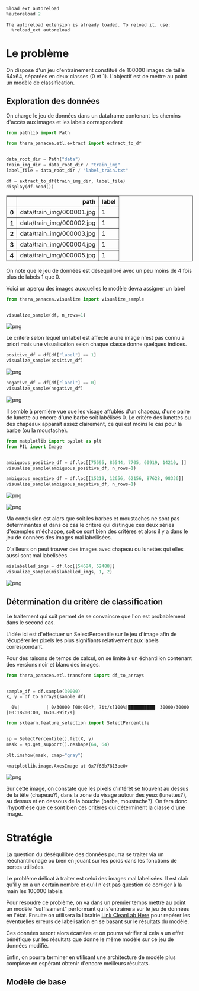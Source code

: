 ```python
%load_ext autoreload
%autoreload 2
```

    The autoreload extension is already loaded. To reload it, use:
      %reload_ext autoreload


# Le problème

On dispose d'un jeu d'entrainement constitué de 100000 images de taille 64x64, séparées en deux classes (0 et 1). L'objectif est de mettre au point un modèle de classification.  

## Exploration des données

On charge le jeu de données dans un dataframe contenant les chemins d'accès aux images et les labels correspondant


```python
from pathlib import Path

from thera_panacea.etl.extract import extract_to_df


data_root_dir = Path("data")
train_img_dir = data_root_dir / "train_img"
label_file = data_root_dir / "label_train.txt"

df = extract_to_df(train_img_dir, label_file)
display(df.head())
```


<div>
<style scoped>
    .dataframe tbody tr th:only-of-type {
        vertical-align: middle;
    }

    .dataframe tbody tr th {
        vertical-align: top;
    }

    .dataframe thead th {
        text-align: right;
    }
</style>
<table border="1" class="dataframe">
  <thead>
    <tr style="text-align: right;">
      <th></th>
      <th>path</th>
      <th>label</th>
    </tr>
  </thead>
  <tbody>
    <tr>
      <th>0</th>
      <td>data/train_img/000001.jpg</td>
      <td>1</td>
    </tr>
    <tr>
      <th>1</th>
      <td>data/train_img/000002.jpg</td>
      <td>1</td>
    </tr>
    <tr>
      <th>2</th>
      <td>data/train_img/000003.jpg</td>
      <td>1</td>
    </tr>
    <tr>
      <th>3</th>
      <td>data/train_img/000004.jpg</td>
      <td>1</td>
    </tr>
    <tr>
      <th>4</th>
      <td>data/train_img/000005.jpg</td>
      <td>1</td>
    </tr>
  </tbody>
</table>
</div>


On note que le jeu de données est déséquilibré avec un peu moins de 4 fois plus de labels 1 que 0.

Voici un aperçu des images auxquelles le modèle devra assigner un label


```python
from thera_panacea.visualize import visualize_sample


visualize_sample(df, n_rows=1)
```


    
![png](README_files/README_7_0.png)
    


Le critère selon lequel un label est affecté à une image n'est pas connu a priori mais une visualisation selon chaque classe donne quelques indices.


```python
positive_df = df[df["label"] == 1]
visualize_sample(positive_df)
```


    
![png](README_files/README_9_0.png)
    



```python
negative_df = df[df["label"] == 0]
visualize_sample(negative_df)
```


    
![png](README_files/README_10_0.png)
    


Il semble à première vue que les visage affublés d'un chapeau, d'une paire de lunette ou encore d'une barbe soit labélisés 0. Le critère des lunettes ou des chapeaux apparaît assez clairement, ce qui est moins le cas pour la barbe (ou la moustache). 


```python
from matplotlib import pyplot as plt
from PIL import Image


ambiguous_positive_df = df.loc[[75595, 85544, 7705, 60919, 14210, ]]
visualize_sample(ambiguous_positive_df, n_rows=1)

ambiguous_negative_df = df.loc[[15219, 12656, 62156, 87628, 98336]]
visualize_sample(ambiguous_negative_df, n_rows=1)
```


    
![png](README_files/README_12_0.png)
    



    
![png](README_files/README_12_1.png)
    


Ma conclusion est alors que soit les barbes et moustaches ne sont pas déterminantes et dans ce cas le critère qui distingue ces deux séries d'exemples m'échappe, soit ce sont bien des critères et alors il y a dans le jeu de données des images mal labellisées.

D'ailleurs on peut trouver des images avec chapeau ou lunettes qui elles aussi sont mal labelisées.


```python
mislabelled_imgs = df.loc[[54684, 52488]]
visualize_sample(mislabelled_imgs, 1, 2)
```


    
![png](README_files/README_14_0.png)
    


## Détermination du critère de classification

Le traitement qui suit permet de se convaincre que l'on est probablement dans le second cas. 

L'idée ici est d'effectuer un SelectPercentile sur le jeu d'image afin de récupérer les pixels les plus signifiants relativement aux labels correspondant.

Pour des raisons de temps de calcul, on se limite à un échantillon contenant des versions noir et blanc des images.


```python
from thera_panacea.etl.transform import df_to_arrays


sample_df = df.sample(30000)
X, y = df_to_arrays(sample_df)
```

      0%|          | 0/30000 [00:00<?, ?it/s]100%|██████████| 30000/30000 [00:18<00:00, 1630.89it/s]



```python
from sklearn.feature_selection import SelectPercentile


sp = SelectPercentile().fit(X, y)
mask = sp.get_support().reshape(64, 64)

plt.imshow(mask, cmap="gray")
```




    <matplotlib.image.AxesImage at 0x7f68b7813be0>




    
![png](README_files/README_18_1.png)
    


Sur cette image, on constate que les pixels d'intérêt se trouvent au dessus de la tête (chapeau?), dans la zone du visage autour des yeux (lunettes?), au dessus et en dessous de la bouche (barbe, moustache?). On fera donc l'hypothèse que ce sont bien ces critères qui déterminent la classe d'une image.

# Stratégie

La question du déséquilibre des données pourra se traiter via un rééchantillonage ou bien en jouant sur les poids dans les fonctions de pertes utilisées.

Le problème délicat à traiter est celui des images mal labelisées. Il est clair qu'il y en a un certain nombre et qu'il n'est pas question de corriger à la main les 100000 labels. 

Pour résoudre ce problème, on va dans un premier temps mettre au point un modèle "suffisament" performant qui s'entrainera sur le jeu de données en l'état. Ensuite on utilisera la librairie [Link CleanLab Here](https://github.com/cleanlab/cleanlab) pour repérer les éventuelles erreurs de labelisation en se basant sur le résultats du modèle.

Ces données seront alors écartées et on pourra vérifier si cela a un effet bénéfique sur les résultats que donne le même modèle sur ce jeu de données modifié.

Enfin, on pourra terminer en utilisant une architecture de modèle plus complexe en espérant obtenir d'encore meilleurs résultats.

## Modèle de base


```python

```
